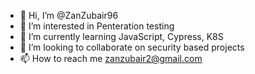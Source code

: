 - 👋 Hi, I’m @ZanZubair96
- 👀 I’m interested in Penteration testing
- 🌱 I’m currently learning JavaScript, Cypress, K8S
- 💞️ I’m looking to collaborate on security based projects
- 📫 How to reach me zanzubair2@gmail.com

<!---
ZanZubair96/ZanZubair96 is a ✨ special ✨ repository because its `README.md` (this file) appears on your GitHub profile.
You can click the Preview link to take a look at your changes.
--->
